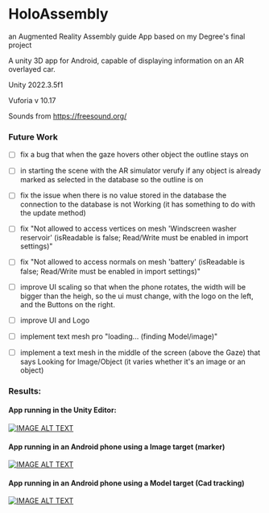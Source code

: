 # HoloAssembly
an Augmented Reality Assembly guide App based on my Degree's final project

A unity 3D app for Android, capable of displaying information on an AR overlayed car.

Unity 2022.3.5f1

Vuforia v 10.17

Sounds from https://freesound.org/

### Future Work
- [ ] fix a bug that when the gaze hovers other object the outline stays on
- [ ] in starting the scene with the AR simulator verufy if any object is already marked as selected in the database so the outline is on
- [ ] fix the issue when there is no value stored in the database the connection to the database is not Working (it has something to do with the update method)
- [ ] fix "Not allowed to access vertices on mesh 'Windscreen washer reservoir' (isReadable is false; Read/Write must be enabled in import settings)"
- [ ] fix "Not allowed to access normals on mesh 'battery' (isReadable is false; Read/Write must be enabled in import settings)"
- [ ] improve UI scaling so that when the phone rotates, the width will be bigger than the heigh, so the ui must change, with the logo on the left, and the Buttons on the right.
- [ ] improve UI and Logo
- [ ] implement text mesh pro "loading... (finding Model/image)"
- [ ] implement a text mesh in the middle of the screen (above the Gaze) that says Looking for Image/Object (it varies whether it's an image or an object)


### Results:
#### App running in the Unity Editor:
[![IMAGE ALT TEXT](http://img.youtube.com/vi/8Fu11Rj5KjE/0.jpg)](https://youtu.be/8Fu11Rj5KjE "App running in the Unity Editor")
#### App running in an Android phone using a Image target (marker) 
[![IMAGE ALT TEXT](http://img.youtube.com/vi/hcyNxq3MUTk/0.jpg)](https://youtu.be/hcyNxq3MUTk "App running in an Android phone using a Image target (marker)")
#### App running in an Android phone using a Model target (Cad tracking) 
[![IMAGE ALT TEXT](http://img.youtube.com/vi/_uyqvXNGZjE/0.jpg)](https://youtu.be/_uyqvXNGZjE "App running in an Android phone using a Model target (Cad tracking)")
